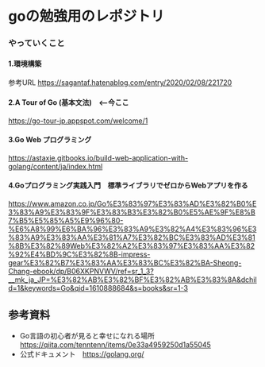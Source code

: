 # goの勉強用のレポジトリ

### やっていくこと


#### 1.環境構築
参考URL
https://sagantaf.hatenablog.com/entry/2020/02/08/221720



#### 2.A Tour of Go (基本文法)　<--今ここ
https://go-tour-jp.appspot.com/welcome/1

#### 3.Go Web プログラミング
https://astaxie.gitbooks.io/build-web-application-with-golang/content/ja/index.html

#### 4.Goプログラミング実践入門　標準ライブラリでゼロからWebアプリを作る
https://www.amazon.co.jp/Go%E3%83%97%E3%83%AD%E3%82%B0%E3%83%A9%E3%83%9F%E3%83%B3%E3%82%B0%E5%AE%9F%E8%B7%B5%E5%85%A5%E9%96%80-%E6%A8%99%E6%BA%96%E3%83%A9%E3%82%A4%E3%83%96%E3%83%A9%E3%83%AA%E3%81%A7%E3%82%BC%E3%83%AD%E3%81%8B%E3%82%89Web%E3%82%A2%E3%83%97%E3%83%AA%E3%82%92%E4%BD%9C%E3%82%8B-impress-gear%E3%82%B7%E3%83%AA%E3%83%BC%E3%82%BA-Sheong-Chang-ebook/dp/B06XKPNVWV/ref=sr_1_3?__mk_ja_JP=%E3%82%AB%E3%82%BF%E3%82%AB%E3%83%8A&dchild=1&keywords=Go&qid=1610888684&s=books&sr=1-3



## 参考資料
* Go言語の初心者が見ると幸せになれる場所  https://qiita.com/tenntenn/items/0e33a4959250d1a55045
* 公式ドキュメント　https://golang.org/
